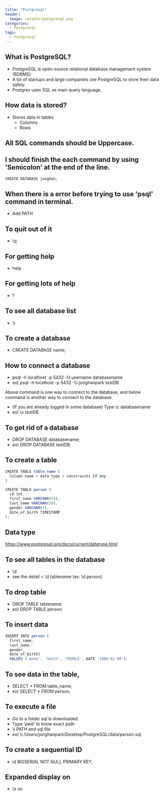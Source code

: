 ```yaml
---
title: "Postgresql"
header:
  image: /assets/postgresql.png
categories:
  - Postgresql
tags:
  - Postgresql
---
```


## What is PostgreSQL?

- PostgreSQL is open-source relational database management system (RDBMS)
- A lot of startups and large companies use PostgreSQL to store their data safely.
- Postgres uses SQL as main query language.

## How data is stored?

- Stores data in tables
  - Columns
  - Rows

## All SQL commands should be Uppercase.

## I should finish the each command by using 'Semicolon' at the end of the line.

```js
CREATE DATABASE jonghan;
```

## When there is a error before trying to use 'psql' command in terminal.

- Add PATH

## To quit out of it

- \q

## For getting help

- help

## For getting lots of help

- \?

## To see all database list

- \l

## To create a database

- CREATE DATABASE name;

## How to connect a database

- psql -h localhost -p 5432 -U username databasename
- ex) psql -h localhost -p 5432 -U jonghanpark testDB

Above command is one way to connect to the database, and below command is another way to connect to the database.

- (If you are already logged in some database) Type \c databasename
- ex) \c testDB

## To get rid of a database

- DROP DATABASE databasename;
- ex) DROP DATABASE testDB;

## To create a table

```js
CREATE TABLE table_name (
  Column name + data type + constraints if any
)

CREATE TABLE person (
  id int,
  first_name VARCHAR(50),
  last_name VARCHAR(50),
  gender VARCHAR(6),
  date_of_birth TIMESTAMP
);
```

## Data type

https://www.postgresql.org/docs/current/datatype.html

## To see all tables in the database

- \d
- see the detail = \d tablename (ex: \d person)

## To drop table

- DROP TABLE tablename;
- ex) DROP TABLE person;

## To insert data

```js
INSERT INTO person (
  first_name,
  last_name,
  gender,
  date_of_birth)
  VALUES ('Anne', 'Smith', 'FEMALE', DATE '1988-01-09');
```

## To see data in the table,

- SELECT \* FROM table_name;
- ex) SELECT \* FROM person;

## To execute a file

- Go to a folder sql is downloaded
- Type 'pwd' to know exact path
- \i PATH and sql file
- ex) \i /Users/jonghanpark/Desktop/PostgreSQL/data/person.sql

## To create a sequential ID

- id BIGSERIAL NOT NULL PRIMARY KEY,

## Expanded display on

- \x on
